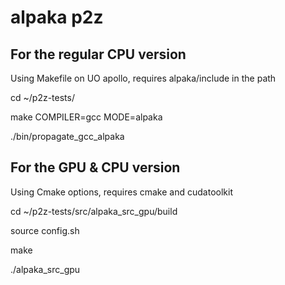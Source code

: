 # alpaka p2z
## For the regular CPU version
Using Makefile on UO apollo, requires alpaka/include in the path

cd ~/p2z-tests/

make COMPILER=gcc MODE=alpaka

./bin/propagate_gcc_alpaka 

## For the GPU & CPU version 
Using Cmake options, requires cmake and cudatoolkit

cd ~/p2z-tests/src/alpaka_src_gpu/build

source config.sh

make

./alpaka_src_gpu
